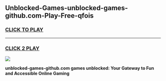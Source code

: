 
## Unblocked-Games-unblocked-games-github.com-Play-Free-qfois
<h3>
<a href="https://premium76.site?title=unblocked-games-github.com&ref=24M">CLICK TO PLAY</a></h3>
<hr>

<h3>
<a href="https://premium76.site?title=unblocked-games-github.com&ref=24M">CLICK 2 PLAY</a>
  
</h3>

<a href="https://premium76.site?title=unblocked-games-github.com&ref=24M"><img src="https://clearcache.store/games.png"></a>


**unblocked-games-github.com games unblocked: Your Gateway to Fun and Accessible Online Gaming**
